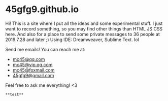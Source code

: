 # 45gfg9.github.io

Hi! This is a site where I put all the ideas and some experimental stuff. 
I just want to record something, so you may find other things than HTML JS CSS here. 
And also for a place to send some private messages to 36 people at 2019.7.28 and later ;)
Using IDE: Dreamweaver, Sublime Text. lol

Send me emails! You can reach me at:
* mc45@qq.com
* mc45@vip.qq.com
* mc45@foxmail.com
* 45gfg9@gmail.com

Feel free to ask me everything! <3
```
**test**
```
